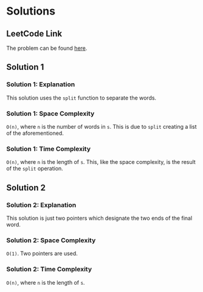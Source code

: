 # Solutions

## LeetCode Link

The problem can be found [here](https://leetcode.com/problems/length-of-last-word/).

## Solution 1

### Solution 1: Explanation

This solution uses the `split` function to separate the words.

### Solution 1: Space Complexity

`O(n)`, where `n` is the number of words in `s`.
This is due to `split` creating a list of the aforementioned.

### Solution 1: Time Complexity

`O(n)`, where `n` is the length of `s`. This, like the space complexity,
is the result of the `split` operation.

## Solution 2

### Solution 2: Explanation

This solution is just two pointers which designate the two ends of the final word.

### Solution 2: Space Complexity

`O(1)`. Two pointers are used.

### Solution 2: Time Complexity

`O(n)`, where `n` is the length of `s`.
